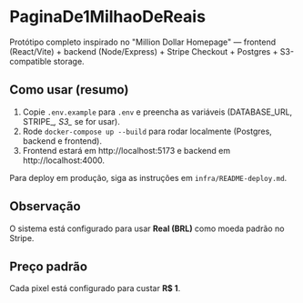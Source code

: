 # PaginaDe1MilhaoDeReais
Protótipo completo inspirado no "Million Dollar Homepage" — frontend (React/Vite) + backend (Node/Express) + Stripe Checkout + Postgres + S3-compatible storage.

## Como usar (resumo)
1. Copie `.env.example` para `.env` e preencha as variáveis (DATABASE_URL, STRIPE_*, S3_* se for usar).
2. Rode `docker-compose up --build` para rodar localmente (Postgres, backend e frontend).
3. Frontend estará em http://localhost:5173 e backend em http://localhost:4000.

Para deploy em produção, siga as instruções em `infra/README-deploy.md`.


## Observação
O sistema está configurado para usar **Real (BRL)** como moeda padrão no Stripe.


## Preço padrão
Cada pixel está configurado para custar **R$ 1**.

